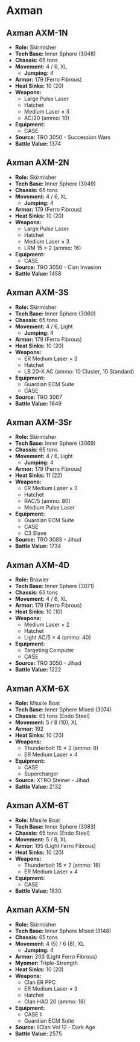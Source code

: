 # Axman
## Axman AXM-1N
- **Role:** Skirmisher
- **Tech Base:** Inner Sphere (3048)
- **Chassis:** 65 tons
- **Movement:** 4 / 6, XL
  - **Jumping:** 4
- **Armor:** 179 (Ferro Fibrous)
- **Heat Sinks:** 10 (20)
- **Weapons:**
  - Large Pulse Laser
  - Hatchet
  - Medium Laser × 3
  - AC/20 (ammo: 10)
- **Equipment:**
  - CASE
- **Source:** TRO 3050 - Succession Wars
- **Battle Value:** 1374

## Axman AXM-2N
- **Role:** Skirmisher
- **Tech Base:** Inner Sphere (3049)
- **Chassis:** 65 tons
- **Movement:** 4 / 6, XL
  - **Jumping:** 4
- **Armor:** 179 (Ferro Fibrous)
- **Heat Sinks:** 10 (20)
- **Weapons:**
  - Large Pulse Laser
  - Hatchet
  - Medium Laser × 3
  - LRM 15 × 2 (ammo: 16)
- **Equipment:**
  - CASE
- **Source:** TRO 3050 - Clan Invasion
- **Battle Value:** 1458

## Axman AXM-3S
- **Role:** Skirmisher
- **Tech Base:** Inner Sphere (3060)
- **Chassis:** 65 tons
- **Movement:** 4 / 6, Light
  - **Jumping:** 4
- **Armor:** 179 (Ferro Fibrous)
- **Heat Sinks:** 10 (20)
- **Weapons:**
  - ER Medium Laser × 3
  - Hatchet
  - LB 20-X AC (ammo: 10 Cluster, 10 Standard)
- **Equipment:**
  - Guardian ECM Suite
  - CASE
- **Source:** TRO 3067
- **Battle Value:** 1649

## Axman AXM-3Sr
- **Role:** Skirmisher
- **Tech Base:** Inner Sphere (3069)
- **Chassis:** 65 tons
- **Movement:** 4 / 6, Light
  - **Jumping:** 4
- **Armor:** 179 (Ferro Fibrous)
- **Heat Sinks:** 11 (22)
- **Weapons:**
  - ER Medium Laser × 3
  - Hatchet
  - RAC/5 (ammo: 80)
  - Medium Pulse Laser
- **Equipment:**
  - Guardian ECM Suite
  - CASE
  - C3 Slave
- **Source:** TRO 3085 - Jihad
- **Battle Value:** 1734

## Axman AXM-4D
- **Role:** Brawler
- **Tech Base:** Inner Sphere (3071)
- **Chassis:** 65 tons
- **Movement:** 4 / 6, XL
- **Armor:** 179 (Ferro Fibrous)
- **Heat Sinks:** 10 (10)
- **Weapons:**
  - Medium Laser × 2
  - Hatchet
  - Light AC/5 × 4 (ammo: 40)
- **Equipment:**
  - Targeting Computer
  - CASE
- **Source:** TRO 3050 - Jihad
- **Battle Value:** 1222

## Axman AXM-6X
- **Role:** Missile Boat
- **Tech Base:** Inner Sphere Mixed (3074)
- **Chassis:** 65 tons (Endo Steel)
- **Movement:** 5 / 8 (10), XL
- **Armor:** 192
- **Heat Sinks:** 10 (20)
- **Weapons:**
  - Thunderbolt 15 × 2 (ammo: 8)
  - ER Medium Laser × 4
- **Equipment:**
  - CASE
  - Supercharger
- **Source:** XTRO Steiner - Jihad
- **Battle Value:** 2132

## Axman AXM-6T
- **Role:** Missile Boat
- **Tech Base:** Inner Sphere (3083)
- **Chassis:** 65 tons (Endo Steel)
- **Movement:** 5 / 8, XL
- **Armor:** 195 (Light Ferro Fibrous)
- **Heat Sinks:** 10 (20)
- **Weapons:**
  - Thunderbolt 15 × 2 (ammo: 16)
  - ER Medium Laser × 4
- **Equipment:**
  - CASE
- **Battle Value:** 1830

## Axman AXM-5N
- **Role:** Skirmisher
- **Tech Base:** Inner Sphere Mixed (3148)
- **Chassis:** 65 tons
- **Movement:** 4 (5) / 6 (8), XL
  - **Jumping:** 4
- **Armor:** 203 (Light Ferro Fibrous)
- **Myomer:** Triple-Strength
- **Heat Sinks:** 10 (20)
- **Weapons:**
  - Clan ER PPC
  - ER Medium Laser × 3
  - Hatchet
  - Clan HAG 20 (ammo: 18)
- **Equipment:**
  - CASE II
  - Guardian ECM Suite
- **Source:** ilClan Vol 12 - Dark Age
- **Battle Value:** 2575

